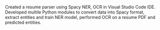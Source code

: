 Created a resume parser using Spacy NER, OCR in Visual Studio Code IDE. Developed multile Python modules to convert data into Spacy format, extract entities and train NER model, performed OCR on a resume PDF and predicted entities.
